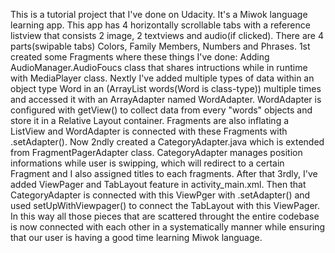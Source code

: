 This is a tutorial project that I've done on Udacity. It's a Miwok language learning app.
This app has 4 horizontally scrollable tabs with a reference listview that consists 2 image, 2 textviews and audio(if clicked). There are 4 parts(swipable tabs) Colors, Family Members, Numbers and Phrases.
1st created some Fragments where these things I've done:
Adding AudioManager.AudioFoucs class that shares intructions while in runtime with MediaPlayer class.
Nextly I've added multiple types of data within an object type Word in an (ArrayList<Word> words(Word is class-type)) multiple times and accessed it with an ArrayAdapter named WordAdapter.
WordAdapter is configured with getView() to collect data from every "words" objects and store it in a Relative Layout container.
Fragments are also inflating a ListView and WordAdapter is connected with these Fragments with .setAdapter().
Now 2ndly created a CategoryAdapter.java which is extended from FragmentPagerAdapter class.
CategoryAdapter manages position informations while user is swipping, which will redirect to a certain Fragment and I also assigned titles to each fragments.
After that 3rdly, I've added ViewPager and TabLayout feature in activity_main.xml.
Then that CategoryAdapter is connected with this ViewPger with .setAdapter() and used setUpWithViewpager() to connect the TabLayout with this ViewPager.
In this way all those pieces that are scattered throught the entire codebase is now connected with each other in a systematically manner while ensuring that our user is having a good time learning Miwok language.